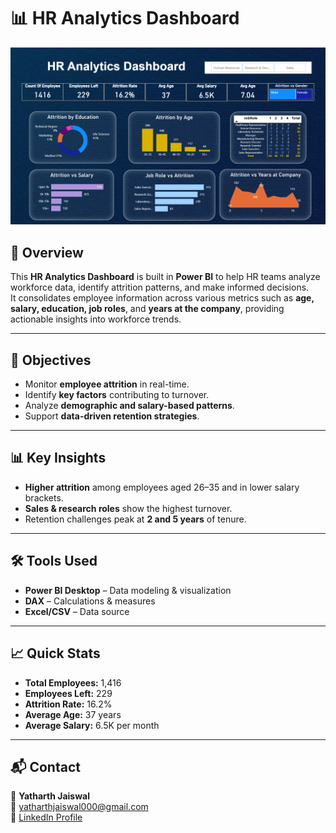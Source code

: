 # 📊 HR Analytics Dashboard

![HR Analytics Dashboard](https://github.com/yatharthjaiz/HR-Analytics-Dashboard/blob/8f2b60af9a842dfc78491e4660449a33eb8cd08b/Screenshot%202025-08-11%20133940.png)

## 📌 Overview
This **HR Analytics Dashboard** is built in **Power BI** to help HR teams analyze workforce data, identify attrition patterns, and make informed decisions.  
It consolidates employee information across various metrics such as **age, salary, education, job roles**, and **years at the company**, providing actionable insights into workforce trends.

---

## 🎯 Objectives
- Monitor **employee attrition** in real-time.
- Identify **key factors** contributing to turnover.
- Analyze **demographic and salary-based patterns**.
- Support **data-driven retention strategies**.

---

## 📊 Key Insights
- **Higher attrition** among employees aged 26–35 and in lower salary brackets.
- **Sales & research roles** show the highest turnover.
- Retention challenges peak at **2 and 5 years** of tenure.

---

## 🛠 Tools Used
- **Power BI Desktop** – Data modeling & visualization
- **DAX** – Calculations & measures
- **Excel/CSV** – Data source

---

## 📈 Quick Stats
- **Total Employees:** 1,416  
- **Employees Left:** 229  
- **Attrition Rate:** 16.2%  
- **Average Age:** 37 years  
- **Average Salary:** 6.5K per month  

---

## 📬 Contact
👤 **Yatharth Jaiswal**  
📧 yatharthjaiswal000@gmail.com  
🔗 [LinkedIn Profile](https://www.linkedin.com/in/yatharthjaiz)  
